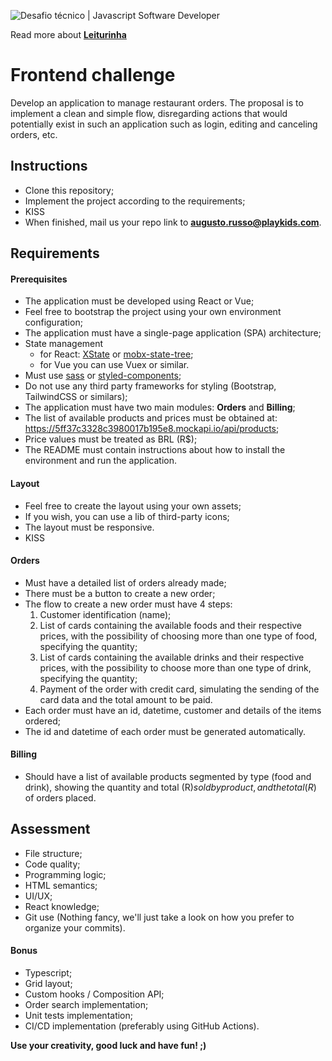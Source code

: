 ![Desafio técnico | Javascript Software Developer](https://turinha-static.pkds.it/build/leiturinha/9.92/assets/images/logo-leiturinha-new.svg)

Read more about **[Leiturinha](https://leiturinha.com.br/)**

# Frontend challenge

Develop an application to manage restaurant orders. The proposal is to implement a clean and simple flow, disregarding actions that would potentially exist in such an application such as login, editing and canceling orders, etc.

## Instructions

- Clone this repository;
- Implement the project according to the requirements;
- KISS
- When finished, mail us your repo link to **augusto.russo@playkids.com**.

## Requirements

#### Prerequisites

- The application must be developed using React or Vue;
- Feel free to bootstrap the project using your own environment configuration;
- The application must have a single-page application (SPA) architecture;
- State management
  - for React: [XState](https://github.com/davidkpiano/xstate) or [mobx-state-tree](https://mobx-state-tree.js.org/intro/welcome);
  - for Vue you can use Vuex or similar.
- Must use [sass](https://sass-lang.com/) or [styled-components](https://styled-components.com/);
- Do not use any third party frameworks for styling (Bootstrap, TailwindCSS or similars);
- The application must have two main modules: **Orders** and **Billing**;
- The list of available products and prices must be obtained at: https://5ff37c3328c3980017b195e8.mockapi.io/api/products;
- Price values ​​must be treated as BRL (R$);
- The README must contain instructions about how to install the environment and run the application.

#### Layout

- Feel free to create the layout using your own assets;
- If you wish, you can use a lib of third-party icons;
- The layout must be responsive.
- KISS

#### Orders

- Must have a detailed list of orders already made;
- There must be a button to create a new order;
- The flow to create a new order must have 4 steps:
    1. Customer identification (name);
    2. List of cards containing the available foods and their respective prices, with the possibility of choosing more than one type of food, specifying the quantity;
    3. List of cards containing the available drinks and their respective prices, with the possibility to choose more than one type of drink, specifying the quantity;
    4. Payment of the order with credit card, simulating the sending of the card data and the total amount to be paid.
- Each order must have an id, datetime, customer and details of the items ordered;
- The id and datetime of each order must be generated automatically.

#### Billing

- Should have a list of available products segmented by type (food and drink), showing the quantity and total (R$) sold by product, and the total (R$) of orders placed.

## Assessment

- File structure;
- Code quality;
- Programming logic;
- HTML semantics;
- UI/UX;
- React knowledge;
- Git use (Nothing fancy, we'll just take a look on how you prefer to organize your commits).

#### Bonus

- Typescript;
- Grid layout;
- Custom hooks / Composition API;
- Order search implementation;
- Unit tests implementation;
- CI/CD implementation (preferably using GitHub Actions).

**Use your creativity, good luck and have fun! ;)**
